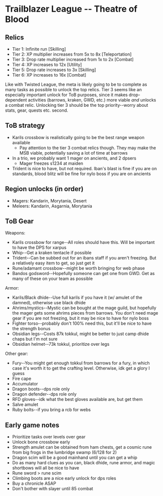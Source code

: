 # Trailblazer League -- Theatre of Blood

## Relics
* Tier 1: Infinite run [Skilling]
* Tier 2: XP multiplier increases from 5x to 8x [Teleportation]
* Tier 3: Drop rate multiplier increased from 1x to 2x [Combat]
* Tier 4: XP increases to 12x [Utility]
* Tier 5: Drop rate increases to 3x [Skilling]
* Tier 6: XP increases to 16x [Combat]

Like with Twisted League, the meta is likely going to be to complete as many tasks as possible to unlock the top relics. Tier 3 seems like an especially important unlock for ToB purposes, since it makes drop-dependent activities (barrows, kraken, GWD, etc.) more viable *and* unlocks a combat relic. Unlocking tier 3 should be the top priority--worry about stats, gear, quests etc. second.

## ToB strategy
* Karils crossbow is realistically going to be the best range weapon available
  * Pay attention to the tier 3 combat relics though. They may make the MSB viable, potentially saving a lot of time at barrows
* In a trio, we probably want 1 mager on ancients, and 2 dpsers
  * Mager freezes s1234 at maiden
* Trident is nice to have, but not required. Iban's blast is fine if you are on standards, blood blitz will be fine for nylo boss if you are on ancients

## Region unlocks (in order)

* Magers: Kandarin, Morytania, Desert
* Meleers: Kandarin, Asgarnia, Morytania

## ToB Gear

Weapons:
* Karils crossbow for range--All roles should have this. Will be important to have the DPS for xarpus
* Whip--Get a kraken tentacle if possible
* Trident--Can be subbed out for an ibans staff if you aren't freezing. But a relatively easy item to get, so just get it
* Rune/adamant crossbow--might be worth bringing for web phase
* Bandos godsword--Hopefully someone can get one from GWD. Get as many of these on your team as possible

Armor:
* Karils/Black dhide--Use full karils if you have it (w/ amulet of the damned), otherwise use black dhide
* Ahrims/mystics--Mystic can be bought at the mage guild, but hopefully the mager gets some ahrims pieces from barrows. You don't need mage gear if you are not freezing, but it may be nice to have for nylo boss
* Fighter torso--probably don't 100% need this, but it'll be nice to have the strength bonus
* Obsidian legs--Costs 87k tokkul, might be better to just camp dhide chaps but I'm not sure
* Obsidian helmet--73k tokkul, prioritize over legs

Other gear:
* Fury--You might get enough tokkul from barrows for a fury, in which case it's worth it to get the crafting level. Otherwise, idk get a glory I guess
* Fire cape
* Accumulator
* Dragon boots--dps role only
* Dragon defender--dps role only
* RFD gloves--idk what the best gloves available are, but get them
* Salve amulet
* Ruby bolts--if you bring a rcb for webs

## Early game notes
* Prioritize tasks over levels over gear
* Unlock bone crossbow early
* Strength amulet can be obtained from ham chests, get a cosmic rune from big frogs in the lumbridge swamp (6/128 for 2)
* Dragon scim will be a good mainhand until you can get a whip
* Do as many hard clues as you can, black dhide, rune armor, and magic shortbows will all be nice to have
* Rune sword > rune scim
* Climbing boots are a nice early unlock for dps roles
* Buy a chronicle ASAP
* Don't bother with slayer until 85 combat
